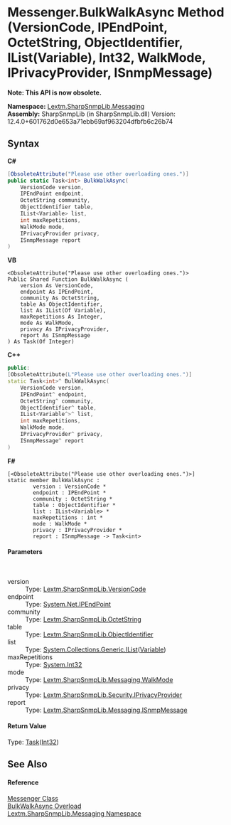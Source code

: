 # Messenger.BulkWalkAsync Method (VersionCode, IPEndPoint, OctetString, ObjectIdentifier, IList(Variable), Int32, WalkMode, IPrivacyProvider, ISnmpMessage)
 

**Note: This API is now obsolete.**

**Namespace:**&nbsp;<a href="N_Lextm_SharpSnmpLib_Messaging">Lextm.SharpSnmpLib.Messaging</a><br />**Assembly:**&nbsp;SharpSnmpLib (in SharpSnmpLib.dll) Version: 12.4.0+601762d0e653a71ebb69af963204dfbfb6c26b74

## Syntax

**C#**<br />
``` C#
[ObsoleteAttribute("Please use other overloading ones.")]
public static Task<int> BulkWalkAsync(
	VersionCode version,
	IPEndPoint endpoint,
	OctetString community,
	ObjectIdentifier table,
	IList<Variable> list,
	int maxRepetitions,
	WalkMode mode,
	IPrivacyProvider privacy,
	ISnmpMessage report
)
```

**VB**<br />
``` VB
<ObsoleteAttribute("Please use other overloading ones.")>
Public Shared Function BulkWalkAsync ( 
	version As VersionCode,
	endpoint As IPEndPoint,
	community As OctetString,
	table As ObjectIdentifier,
	list As IList(Of Variable),
	maxRepetitions As Integer,
	mode As WalkMode,
	privacy As IPrivacyProvider,
	report As ISnmpMessage
) As Task(Of Integer)
```

**C++**<br />
``` C++
public:
[ObsoleteAttribute(L"Please use other overloading ones.")]
static Task<int>^ BulkWalkAsync(
	VersionCode version, 
	IPEndPoint^ endpoint, 
	OctetString^ community, 
	ObjectIdentifier^ table, 
	IList<Variable^>^ list, 
	int maxRepetitions, 
	WalkMode mode, 
	IPrivacyProvider^ privacy, 
	ISnmpMessage^ report
)
```

**F#**<br />
``` F#
[<ObsoleteAttribute("Please use other overloading ones.")>]
static member BulkWalkAsync : 
        version : VersionCode * 
        endpoint : IPEndPoint * 
        community : OctetString * 
        table : ObjectIdentifier * 
        list : IList<Variable> * 
        maxRepetitions : int * 
        mode : WalkMode * 
        privacy : IPrivacyProvider * 
        report : ISnmpMessage -> Task<int> 

```


#### Parameters
&nbsp;<dl><dt>version</dt><dd>Type: <a href="T_Lextm_SharpSnmpLib_VersionCode">Lextm.SharpSnmpLib.VersionCode</a><br /></dd><dt>endpoint</dt><dd>Type: <a href="https://docs.microsoft.com/dotnet/api/system.net.ipendpoint" target="_blank" rel="noopener noreferrer">System.Net.IPEndPoint</a><br /></dd><dt>community</dt><dd>Type: <a href="T_Lextm_SharpSnmpLib_OctetString">Lextm.SharpSnmpLib.OctetString</a><br /></dd><dt>table</dt><dd>Type: <a href="T_Lextm_SharpSnmpLib_ObjectIdentifier">Lextm.SharpSnmpLib.ObjectIdentifier</a><br /></dd><dt>list</dt><dd>Type: <a href="https://docs.microsoft.com/dotnet/api/system.collections.generic.ilist-1" target="_blank" rel="noopener noreferrer">System.Collections.Generic.IList</a>(<a href="T_Lextm_SharpSnmpLib_Variable">Variable</a>)<br /></dd><dt>maxRepetitions</dt><dd>Type: <a href="https://docs.microsoft.com/dotnet/api/system.int32" target="_blank" rel="noopener noreferrer">System.Int32</a><br /></dd><dt>mode</dt><dd>Type: <a href="T_Lextm_SharpSnmpLib_Messaging_WalkMode">Lextm.SharpSnmpLib.Messaging.WalkMode</a><br /></dd><dt>privacy</dt><dd>Type: <a href="T_Lextm_SharpSnmpLib_Security_IPrivacyProvider">Lextm.SharpSnmpLib.Security.IPrivacyProvider</a><br /></dd><dt>report</dt><dd>Type: <a href="T_Lextm_SharpSnmpLib_Messaging_ISnmpMessage">Lextm.SharpSnmpLib.Messaging.ISnmpMessage</a><br /></dd></dl>

#### Return Value
Type: <a href="https://docs.microsoft.com/dotnet/api/system.threading.tasks.task-1" target="_blank" rel="noopener noreferrer">Task</a>(<a href="https://docs.microsoft.com/dotnet/api/system.int32" target="_blank" rel="noopener noreferrer">Int32</a>)

## See Also


#### Reference
<a href="T_Lextm_SharpSnmpLib_Messaging_Messenger">Messenger Class</a><br /><a href="Overload_Lextm_SharpSnmpLib_Messaging_Messenger_BulkWalkAsync">BulkWalkAsync Overload</a><br /><a href="N_Lextm_SharpSnmpLib_Messaging">Lextm.SharpSnmpLib.Messaging Namespace</a><br />